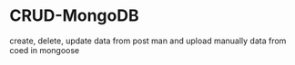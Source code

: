 # CRUD-MongoDB
create, delete, update data from post man and upload manually data from coed in mongoose
